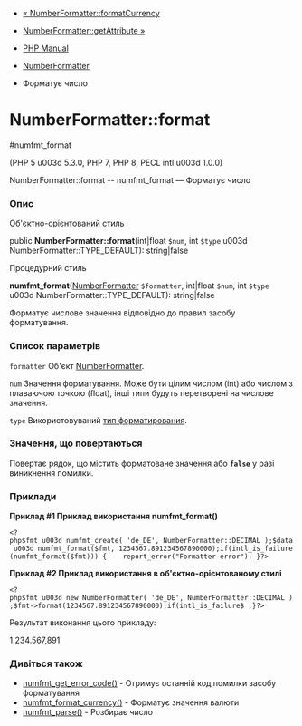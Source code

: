 - [«
NumberFormatter::formatCurrency](numberformatter.formatcurrency.md)
- [NumberFormatter::getAttribute »](numberformatter.getattribute.md)

- [PHP Manual](index.md)
- [NumberFormatter](class.numberformatter.md)
- Форматує число

# NumberFormatter::format

#numfmt_format

(PHP 5 u003d 5.3.0, PHP 7, PHP 8, PECL intl u003d 1.0.0)

NumberFormatter::format -- numfmt_format — Форматує число

### Опис

Об'єктно-орієнтований стиль

public **NumberFormatter::format**(int\|float `$num`, int `$type` u003d
NumberFormatter::TYPE_DEFAULT): string\|false

Процедурний стиль

**numfmt_format**([NumberFormatter](class.numberformatter.md)
`$formatter`, int\|float `$num`, int `$type` u003d
NumberFormatter::TYPE_DEFAULT): string\|false

Форматує числове значення відповідно до правил засобу
форматування.

### Список параметрів

`formatter`
Об'єкт [NumberFormatter](class.numberformatter.md).

`num`
Значення форматування. Може бути цілим числом (int) або числом з
плаваючою точкою (float), інші типи будуть перетворені на числове
значення.

`type`
Використовуваний [тип
форматирования](class.numberformatter.md#intl.numberformatter-constants.types).

### Значення, що повертаються

Повертає рядок, що містить форматоване значення або **`false`**
у разі виникнення помилки.

### Приклади

**Приклад #1 Приклад використання **numfmt_format()****

` <?php$fmt u003d numfmt_create( 'de_DE', NumberFormatter::DECIMAL );$data u003d numfmt_format($fmt, 1234567.891234567890000);if(intl_is_failure(numfmt_format($fmt))) {    report_error("Formatter error"); }?> `

**Приклад #2 Приклад використання в об'єктно-орієнтованому стилі**

`<?php$fmt u003d new NumberFormatter( 'de_DE', NumberFormatter::DECIMAL );$fmt->format(1234567.891234567890000);if(intl_is_failure$ ;}?> `

Результат виконання цього прикладу:

1.234.567,891

### Дивіться також

- [numfmt_get_error_code()](numberformatter.geterrorcode.md) -
Отримує останній код помилки засобу форматування
- [numfmt_format_currency()](numberformatter.formatcurrency.md) -
Форматує значення валюти
- [numfmt_parse()](numberformatter.parse.md) - Розбирає число
